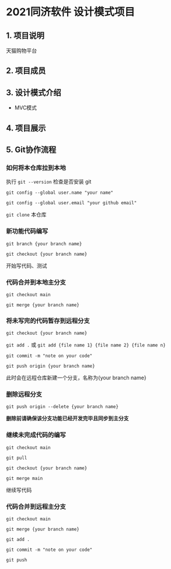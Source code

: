 # 2021同济软件 设计模式项目

## 1. 项目说明
天猫购物平台





## 2. 项目成员


## 3. 设计模式介绍
- MVC模式



## 4. 项目展示






## 5. Git协作流程

### 如何将本仓库拉到本地

执行 `git --version` 检查是否安装 git

`git config --global user.name "your name"`

`git config --global user.email "your github email"`

`git clone` 本仓库

### 新功能代码编写

`git branch {your branch name}`

`git checkout {your branch name}`

开始写代码、测试

### 代码合并到本地主分支

`git checkout main`

`git merge {your branch name}`

### 将未写完的代码暂存到远程分支

`git checkout {your branch name}`

`git add .` 或 `git add {file name 1} {file name 2} {file name n}`

`git commit -m "note on your code"`

`git push origin {your branch name}`

此时会在远程仓库新建一个分支，名称为{your branch name}

### 删除远程分支

`git push origin --delete {your branch name}`

**删除前请确保该分支功能已经开发完毕且同步到主分支**

### 继续未完成代码的编写

`git checkout main`

`git pull`

`git checkout {your branch name}`

`git merge main`

继续写代码

### 代码合并到远程主分支

`git checkout main`

`git merge {your branch name}`

`git add .`

`git commit -m "note on your code"`

`git push`

   

   
